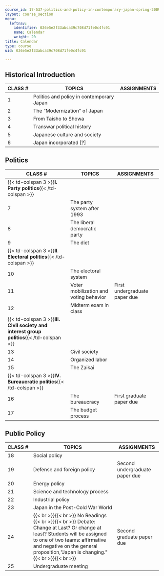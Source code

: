 ```yaml
---
course_id: 17-537-politics-and-policy-in-contemporary-japan-spring-2009
layout: course_section
menu:
  leftnav:
    identifier: 026e5e2f33abca39c708d71fe0c4fc91
    name: Calendar
    weight: 20
title: Calendar
type: course
uid: 026e5e2f33abca39c708d71fe0c4fc91

---
```


Historical Introduction
-----------------------

| CLASS # | TOPICS | ASSIGNMENTS |
| --- | --- | --- |
| 1 | Politics and policy in contemporary Japan | &nbsp; |
| 2 | The "Modernization" of Japan | &nbsp; |
| 3 | From Taisho to Showa | &nbsp; |
| 4 | Transwar political history | &nbsp; |
| 5 | Japanese culture and society | &nbsp; |
| 6 | Japan incorporated \[?\] |   

Politics
--------

| CLASS # | TOPICS | ASSIGNMENTS |
| --- | --- | --- |
| {{< td-colspan 3 >}}**I. Party politics**{{< /td-colspan >}} |||
| 7 | The party system after 1993 | &nbsp; |
| 8 | The liberal democratic party | &nbsp; |
| 9 | The diet | &nbsp; |
| {{< td-colspan 3 >}}**II. Electoral politics**{{< /td-colspan >}} |||
| 10 | The electoral system | &nbsp; |
| 11 | Voter mobilization and voting behavior | First undergraduate paper due |
| 12 | Midterm exam in class | &nbsp; |
| {{< td-colspan 3 >}}**III. Civil society and interest group politics**{{< /td-colspan >}} |||
| 13 | Civil society | &nbsp; |
| 14 | Organized labor | &nbsp; |
| 15 | The Zaikai | &nbsp; |
| {{< td-colspan 3 >}}**IV. Bureaucratic politics**{{< /td-colspan >}} |||
| 16 | The bureaucracy | First graduate paper due |
| 17 | The budget process |   

Public Policy
-------------

| CLASS # | TOPICS | ASSIGNMENTS |
| --- | --- | --- |
| 18 | Social policy | &nbsp; |
| 19 | Defense and foreign policy | Second undergraduate paper due |
| 20 | Energy policy | &nbsp; |
| 21 | Science and technology process | &nbsp; |
| 22 | Industrial policy | &nbsp; |
| 23 | Japan in the Post-Cold War World | &nbsp; |
| 24 |  {{< br >}}{{< br >}} No Readings {{< br >}}{{< br >}} Debate: Change at Last? Or change at least? Students will be assigned to one of two teams: affirmative and negative on the general proposition,"Japan is changing." {{< br >}}{{< br >}}  | Second graduate paper due |
| 25 | Undergraduate meeting |